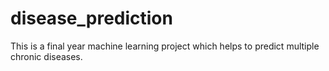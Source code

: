 # disease_prediction
This is a final year machine learning project which helps to predict multiple chronic diseases.
